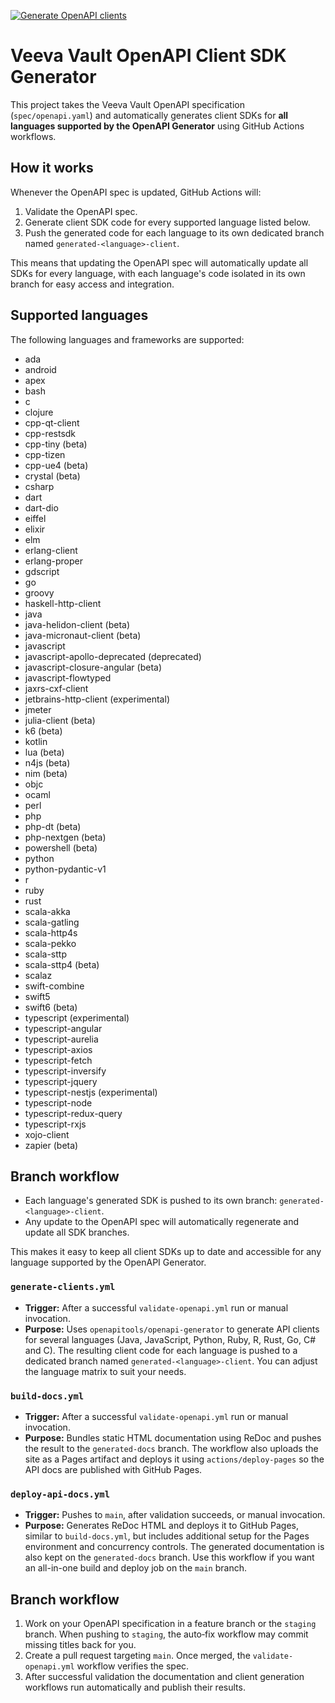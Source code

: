 
[![Generate OpenAPI clients](https://github.com/fderuiter/veeva_sdk_collection/actions/workflows/generate-clients.yml/badge.svg)](https://github.com/fderuiter/veeva_sdk_collection/actions/workflows/generate-clients.yml)

# Veeva Vault OpenAPI Client SDK Generator

This project takes the Veeva Vault OpenAPI specification (`spec/openapi.yaml`) and automatically generates client SDKs for **all languages supported by the OpenAPI Generator** using GitHub Actions workflows.

## How it works

Whenever the OpenAPI spec is updated, GitHub Actions will:

1. Validate the OpenAPI spec.
2. Generate client SDK code for every supported language listed below.
3. Push the generated code for each language to its own dedicated branch named `generated-<language>-client`.

This means that updating the OpenAPI spec will automatically update all SDKs for every language, with each language's code isolated in its own branch for easy access and integration.

## Supported languages

The following languages and frameworks are supported:

- ada
- android
- apex
- bash
- c
- clojure
- cpp-qt-client
- cpp-restsdk
- cpp-tiny (beta)
- cpp-tizen
- cpp-ue4 (beta)
- crystal (beta)
- csharp
- dart
- dart-dio
- eiffel
- elixir
- elm
- erlang-client
- erlang-proper
- gdscript
- go
- groovy
- haskell-http-client
- java
- java-helidon-client (beta)
- java-micronaut-client (beta)
- javascript
- javascript-apollo-deprecated (deprecated)
- javascript-closure-angular (beta)
- javascript-flowtyped
- jaxrs-cxf-client
- jetbrains-http-client (experimental)
- jmeter
- julia-client (beta)
- k6 (beta)
- kotlin
- lua (beta)
- n4js (beta)
- nim (beta)
- objc
- ocaml
- perl
- php
- php-dt (beta)
- php-nextgen (beta)
- powershell (beta)
- python
- python-pydantic-v1
- r
- ruby
- rust
- scala-akka
- scala-gatling
- scala-http4s
- scala-pekko
- scala-sttp
- scala-sttp4 (beta)
- scalaz
- swift-combine
- swift5
- swift6 (beta)
- typescript (experimental)
- typescript-angular
- typescript-aurelia
- typescript-axios
- typescript-fetch
- typescript-inversify
- typescript-jquery
- typescript-nestjs (experimental)
- typescript-node
- typescript-redux-query
- typescript-rxjs
- xojo-client
- zapier (beta)

## Branch workflow

- Each language's generated SDK is pushed to its own branch: `generated-<language>-client`.
- Any update to the OpenAPI spec will automatically regenerate and update all SDK branches.

This makes it easy to keep all client SDKs up to date and accessible for any language supported by the OpenAPI Generator.

### `generate-clients.yml`

* **Trigger:** After a successful `validate-openapi.yml` run or manual
  invocation.
* **Purpose:** Uses `openapitools/openapi-generator` to generate API clients for
  several languages (Java, JavaScript, Python, Ruby, R, Rust, Go, C# and C). The
  resulting client code for each language is pushed to a dedicated branch named
  `generated-<language>-client`. You can adjust the language matrix to suit your
  needs.

### `build-docs.yml`

* **Trigger:** After a successful `validate-openapi.yml` run or manual
  invocation.
* **Purpose:** Bundles static HTML documentation using ReDoc and pushes the
  result to the `generated-docs` branch. The workflow also uploads the site as a
  Pages artifact and deploys it using `actions/deploy-pages` so the API docs are
  published with GitHub Pages.

### `deploy-api-docs.yml`

* **Trigger:** Pushes to `main`, after validation succeeds, or manual invocation.
* **Purpose:** Generates ReDoc HTML and deploys it to GitHub Pages, similar to
  `build-docs.yml`, but includes additional setup for the Pages environment and
  concurrency controls. The generated documentation is also kept on the
  `generated-docs` branch. Use this workflow if you want an all-in-one build and
  deploy job on the `main` branch.

## Branch workflow

1. Work on your OpenAPI specification in a feature branch or the `staging`
   branch. When pushing to `staging`, the auto‑fix workflow may commit missing
   titles back for you.
2. Create a pull request targeting `main`. Once merged, the
   `validate-openapi.yml` workflow verifies the spec.
3. After successful validation the documentation and client generation workflows
   run automatically and publish their results.
